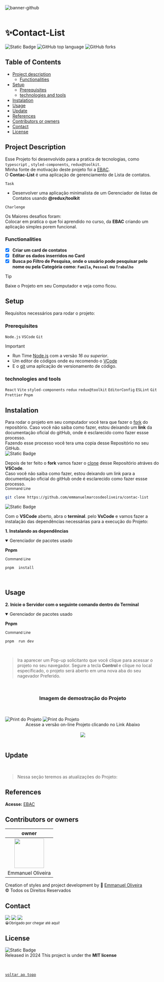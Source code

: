 <!-- Banner de Apresentação -->
 <img src="https://github.com/emmanuelmarcosdeoliveira/servidor-estatico/blob/main/github/emmanuelOliveira.gif" alt="banner-github">
<br>
<br>

<!-- Titulo do Projeto -->

# ✨Contact-List

<!-- Badges do Projeto -->

![Static Badge](https://img.shields.io/badge/--path?style=plastic&logo=react&logoColor=%2358C4DC&logoSize=auto&label=React&labelColor=%23000&color=%2358C4DC)
![GitHub top language](https://img.shields.io/github/languages/top/emmanuelmarcosdeoliveira/contac-list?style=plastic&labelColor=%23000)
![GitHub forks](https://img.shields.io/github/forks/emmanuelmarcosdeoliveira/js-slide-origamid?style=plastic&labelColor=%23000)

<!-- Menu -->

## Table of Contents

- [Project description](#project-description)
  - [Functionalities](#functionalities)
- [Setup](#setup)
  - [Prerequisites](#prerequisites)
  - [technologies and tools](#technologies-and-tools)
- [Instalation](#instalation)
- [Usage](#usage)
- [Update](#update)
- [References](#references)
- [Contributors or owners](#contributors-or-owners)
- [Contact](#contact)
- [License](#license)

<!-- Descriçào do Projeto -->

## Project Description

Esse Projeto foi desenvolvido para a pratíca de tecnologias, como `typescript` , `styled-components`, `redux@toolkit`.<br>
Minha fonte de motivação deste projeto foi a [EBAC](https://ebaconline.com.br/). <br>
O **Contac-List** é uma aplicação de gerenciamento de Lista de contatos. <br>

`Task`

- Desenvolver uma aplicação minimalista de um Gerenciador de listas de Contatos usando **@redux/toolkit**

`Charlenge`

Os Maiores desafios foram:<br>
Colocar em pratíca o que foi aprendido no curso, da **EBAC** criando um aplicação simples porem funcional.

### Functionalities

- [x] **Criar um card de contatos**
- [x] **Editar os dados inserridos no Card**
- [x] **Busca po Filtro de Pesquisa, onde o usuário pode pesquisar pelo nome ou pela Categória como: `Famila`, `Pessoal` ou `Trabalho`**<br>

> [!TIP]
>
> Baixe o Projeto em seu Computador e veja como ficou.

<!-- Setup do Projeto -->

## Setup

Requisitos necessários para rodar o projeto:<br>

<!-- ### Recommended IDE Setup

[VSCode](https://code.visualstudio.com/) + [Volar](https://marketplace.visualstudio.com/items?itemName=Vue.volar) (and disable Vetur) + [TypeScript Vue Plugin (Volar)](https://marketplace.visualstudio.com/items?itemName=Vue.vscode-typescript-vue-plugin). -->

### Prerequisites

>

`Node.js` `VSCode` `Git`

> [!IMPORTANT]
>
> - Run Time [Node.js](https://nodejs.org/en/) com a versão _16 ou superior_.<br>
> - Um editor de códigos onde eu recomendo o [VCode](https://code.visualstudio.com/)<br>
> - E o [git](https://git-scm.com/downloads) uma aplicação de versionamento de código.

<!-- > - Extensão do VSCode [**Live Server**](https://marketplace.visualstudio.com/items?itemName=ritwickdey.LiveServer) -->

### technologies and tools

`React` `Vite` `styled-components` `redux` `redux@toolkit` `EditorConfig` `ESLint` `Git`
`Prettier` `Pnpm`

<!-- Bagde dos Repositórios, Node.js Git e Vscode -->
<!-- <img src="https://img.shields.io/badge/Node.js-43853D?style=for-the-badge&logo=node.js&logoColor=white" alt="Node.js"/>
<img src="https://img.shields.io/badge/git-%23F05033.svg?style=for-the-badge&logo=git&logoColor=white" alt="VSCode"/>
<img src="https://img.shields.io/badge/Visual%20Studio%20Code-0078d7.svg?style=for-the-badge&logo=visual-studio-code&logoColor=white"/> -->

## Instalation

Para rodar o projeto em seu computador você tera que fazer o [fork](https://docs.github.com/pt/pull-requests/collaborating-with-pull-requests/working-with-forks/fork-a-repo) do repositório. Caso você não saiba como fazer, estou deixando um **link** da documentação oficial do gitHub, onde é esclarecido como fazer essse processo.<br> Fazendo esse processo você tera uma copia desse Repositório no seu GitHub.
<br>
<img alt="Static Badge" src="https://img.shields.io/badge/-path?style=social&logo=git&label=GitHub%20Docs&color=%23000">
<a href="https://docs.github.com/pt/pull-requests/collaborating-with-pull-requests/working-with-forks/fork-a-repo"></a>

Depois de ter feito o **fork** vamos fazer o [clone](https://docs.github.com/pt/repositories/creating-and-managing-repositories/cloning-a-repository) desse Repositório atráves do **VSCode**. </br>
Caso você não saiba como fazer, estou deixando um link para a documentação oficial do gitHub onde é esclarecido como fazer essse processo.
<br>
<sub>Command Line</sub>

```bash
git clone https://github.com/emmanuelmarcosdeoliveira/contac-list
```

<img alt="Static Badge" src="https://img.shields.io/badge/-path?style=social&logo=git&label=GitHub%20Docs&color=%23000">
<a href="https://docs.github.com/pt/repositories/creating-and-managing-repositories/cloning-a-repository"></a>

Com o **VSCode** aberto, abra o **terminal**. pelo **VsCode** e vamos fazer a instalação das dependências necessárias para a execução do Projeto:

**1. Instalando as dependências**<br>

 <details open>

<summary>Gerenciador de pacotes usado</summary>

**Pnpm**

</sdetais>

<sub>Command Line</sub>

```bash
pnpm  install
```

<!-- Bagde das Tecnologias-->

<!-- <div align='left'>
<img src="https://img.shields.io/badge/React-20232A?style=for-the-badge&logo=react&logoColor=61DAFB" alt="React"/>
<img src="https://img.shields.io/badge/TypeScript-007ACC?style=for-the-badge&logo=typescript&logoColor=white"/>
<img src="https://img.shields.io/badge/eslint-3A33D1?style=for-the-badge&logo=eslint&logoColor=white"/>
<img src="https://img.shields.io/badge/prettier-1A2C34?style=for-the-badge&logo=prettier&logoColor=F7BA3E"/>
<img src="https://img.shields.io/badge/styled--components-DB7093?style=for-the-badge&logo=styled-components&logoColor=white"/> -->
<br>

## Usage

**2. Inicie o Servidor com o seguinte comando dentro do Terminal**<br>

<details open>

<summary>Gerenciador de pacotes usado</summary>

**Pnpm**

</sdetais>

<sub>Command Line</sub>

```bash
pnpm  run dev
```

</br>

> Ira aparecer um Pop-up solicitanto que você clique para acessar o projeto no seu navegador.
> Segure a tecla <strong> Control </strong> e clique no local específicado, o projeto será aberto em uma nova aba do seu nagevador Preferido.

<br>
 <!-- Imagem de Demostração -->
<h3 align="center"> Imagem de demostração do Projeto</h3>

</br>
</br>

<img src="./src/public/tela-principal.png" alt="Print do Projeto"/>
<img src="./src/public/tela-cadastro.png" alt="Print do Projeto"/>

<!-- <h3 align="center">📽️project demonstration video</h3>
<br>
<p align="center">Video de Demostraçào</p>

https://github.com/emmanuelmarcosdeoliveira/animais-fantasticos/assets/116108389/660fb676-c9a6-4083-b28c-8e952eaa6345 -->

<br>
 <div align="center">
Acesse a versão on-line Projeto clicando no Link Abaixo
<br>
<br>
<a href="https://contac-list-emmanuel-oliveira-rl9alou8g.vercel.app/">
<img src="https://img.shields.io/badge/Vercel-000000?style=for-the-badge&logo=vercel&logoColor=white"/></a>

</div>
<br>

## Update

<br>

> Nessa seção teremos as atualizações do Projeto:

## References

**Acesse:** [EBAC](https://ebaconline.com.br/)

## Contributors or owners

|                                     owner                                     |
| :---------------------------------------------------------------------------: |
| <img height="96px" src="https://www.github.com/emmanuelmarcosdeoliveira.png"> |
|                               Emmanuel Oliveira                               |

Creation of styles and project development by 💖 [Emmanuel Oliveira](https://www.linkedin.com/feed/?trk=homepage-basic_sign-in-submit)<br>
&copy; Todos os Direitos Reservados

## Contact

<a href ="https://wa.me/5511968336094"><img src="https://img.shields.io/badge/WhatsApp-25D366?style=for-the-badge&logo=whatsapp&logoColor=white"></a>
<a href = "mailto:oliveira.devfullstack@gmail.com"><img src="https://img.shields.io/badge/-Gmail-%23333?style=for-the-badge&logo=gmail&logoColor=white" target="_blank"></a>
<a href="https://www.linkedin.com/in/oliveira-marcos-emmanuel?lipi=urn%3Ali%3Apage%3Ad_flagship3_profile_view_base_contact_details%3BUetG4s3ZT76Byt3XWdZ2Tg%3D%3D" target="_blank"><img src="https://img.shields.io/badge/-LinkedIn-%230077B5?style=for-the-badge&logo=linkedin&logoColor=white" target="_blank"></a><br>
<sub>😁Obrigado por chegar até aqui!<sub>

## License

![Static Badge](https://img.shields.io/badge/--path?style=plastic&logo=mit&logoSize=auto&label=license%20MIT&labelColor=%23555555&color=%2397CA00)<br>
Released in 2024 This project is under the **MIT license**<br>
<br>
<br>

[`voltar ao topo`](#contact-list)
